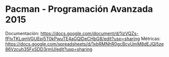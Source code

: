 # Pacman - Programación Avanzada 2015

Documentación: https://docs.google.com/document/d/1izVQZs-fFIvTKLqmVGUEpj5T0kPwuTE4aGQlDeCHbG8/edit?usp=sharing
Métricas: https://docs.google.com/spreadsheets/d/1xbRMNhR0gcBcyUmM8dEJQi5ze86Vzcuh35FxSDD3rmU/edit?usp=sharing

